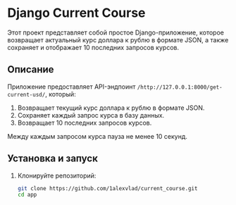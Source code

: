 # Django Сurrent Сourse

Этот проект представляет собой простое Django-приложение, которое возвращает актуальный курс доллара к рублю в формате JSON, а также сохраняет и отображает 10 последних запросов курсов.

## Описание

Приложение предоставляет API-эндпоинт `/http://127.0.0.1:8000/get-current-usd/`, который:

1. Возвращает текущий курс доллара к рублю в формате JSON.
2. Сохраняет каждый запрос курса в базу данных.
3. Возвращает 10 последних запросов курсов.

Между каждым запросом курса пауза не менее 10 секунд.


## Установка и запуск

1. Клонируйте репозиторий:

   ```bash
   git clone https://github.com/1alexvlad/current_course.git
   cd app